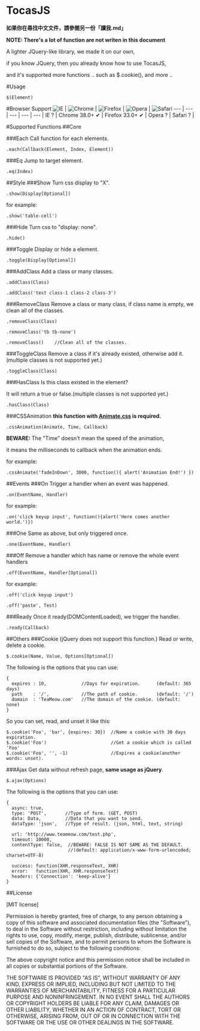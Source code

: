 # TocasJS
**如果你在尋找中文文件，請參閱另一份「讀我.md」**

**NOTE: There's a lot of function are not writen in this document**

A lighter JQuery-like library, we made it on our own,

if you know JQuery, then you already know how to use TocasJS,

and it's supported more functions .. such as $.cookie(), and more ..

#Usage
```
$(Element)
```

#Browser Support
![IE](https://raw.github.com/alrra/browser-logos/master/internet-explorer/internet-explorer_48x48.png) | ![Chrome](https://raw.github.com/alrra/browser-logos/master/chrome/chrome_48x48.png) | ![Firefox](https://raw.github.com/alrra/browser-logos/master/firefox/firefox_48x48.png) | ![Opera](https://raw.github.com/alrra/browser-logos/master/opera/opera_48x48.png) | ![Safari](https://raw.github.com/alrra/browser-logos/master/safari/safari_48x48.png)
--- | --- | --- | --- | --- |
IE ? | Chrome 38.0+ ✔ | Firefox 33.0+ ✔ | Opera ? | Safari ? |

#Supported Functions
##Core

###Each
Call function for each elements.
```
.each(Callback(Element, Index, Element))
```

###Eq
Jump to target element.
```
.eq(Index)
```

##Style
###Show
Turn css display to "X".
```
.show(Display[Optional])
```
for example:
```
.show('table-cell')
```

###Hide
Turn css to "display: none".
```
.hide()
```

###Toggle
Display or hide a element.
```
.toggle(Display[Optional])
```

###AddClass
Add a class or many classes.
```
.addClass(Class)
```
```
.addClass('test class-1 class-2 class-3')
```

###RemoveClass
Remove a class or many class, if class name is empty, we clean all of the classes.
```
.removeClass(Class)
```
```
.removeClass('tb tb-none')
```
```
.removeClass()    //Clean all of the classes.
```

###ToggleClass
Remove a class if it's already existed, otherwise add it.(multiple classes is not supported yet.)
```
.toggleClass(Class)
```

###HasClass
Is this class existed in the element?

It will return a true or false.(multiple classes is not supported yet.)
```
.hasClass(Class)
```

###CSSAnimation
**this function with [Animate.css](http://github.com/daneden/animate.css) is required.**
```
.cssAnimation(Animate, Time, Callback)
```
**BEWARE:** The "Time" doesn't mean the speed of the animation,

it means the milliseconds to callback when the animation ends.

for example:
```
.cssAnimate('fadeInDown', 3000, function(){ alert('Animation End!') })
```

##Events
###On
Trigger a handler when an event was happened.
```
.on(EventName, Handler)
```
for example:
```
.on('click keyup input', function(){alert('Here comes another world.')})
```

###One
Same as above, but only triggered once.
```
.one(EventName, Handler)
```

###Off
Remove a handler which has name or remove the whole event handlers
```
.off(EventName, Handler[Optional])
```
for example:
```
.off('click keyup input')
```
```
.off('paste', Test)
```

###Ready
Once it ready(DOMContentLoaded), we trigger the handler.
```
.ready(Callback)
```

##Others
###Cookie (jQuery does not support this function.)
Read or write, delete a cookie.
```
$.cookie(Name, Value, Options[Optional])
```
The following is the options that you can use:
```
{
  expires : 10,             //Days for expiration.      (default: 365 days)
  path    : '/',            //The path of cookie.       (default: '/')
  domain  : 'TeaMeow.com'   //The domain of the cookie. (default: none)
}
```
So you can set, read, and unset it like this:
```
$.cookie('Foo', 'bar', {expires: 30})  //Name a cookie with 30 days expiration.
$.cookie('Foo')                        //Get a cookie which is called 'Foo'
$.cookie('Foo', '', -1)                //Expires a cookie(another words: unset).
```

###Ajax
Get data without refresh page, **same usage as jQuery**.
```
$.ajax(Options)
```
The following is the options that you can use:
```
{
  async: true, 
  type: 'POST',       //Type of form. (GET, POST)
  data: Data,         //Data that you want to send.
  dataType: 'json',   //Type of result. (json, html, text, string)
  
  url: 'http://www.teameow.com/test.php',
  timeout: 10000,
  contentType: false,  //BEWARE: FALSE IS NOT SAME AS THE DEFAULT.
                       //(default: application/x-www-form-urlencoded; charset=UTF-8)
                       
  success: function(XHR.responseText, XHR)
  error:   function(XHR, XHR.responseText)
  headers: {'Connection': 'keep-alive'}
}
```

##License

[MIT license]

Permission is hereby granted, free of charge, to any person obtaining a copy
of this software and associated documentation files (the "Software"), to deal
in the Software without restriction, including without limitation the rights
to use, copy, modify, merge, publish, distribute, sublicense, and/or sell
copies of the Software, and to permit persons to whom the Software is
furnished to do so, subject to the following conditions:

The above copyright notice and this permission notice shall be included in
all copies or substantial portions of the Software.

THE SOFTWARE IS PROVIDED "AS IS", WITHOUT WARRANTY OF ANY KIND, EXPRESS OR
IMPLIED, INCLUDING BUT NOT LIMITED TO THE WARRANTIES OF MERCHANTABILITY,
FITNESS FOR A PARTICULAR PURPOSE AND NONINFRINGEMENT. IN NO EVENT SHALL THE
AUTHORS OR COPYRIGHT HOLDERS BE LIABLE FOR ANY CLAIM, DAMAGES OR OTHER
LIABILITY, WHETHER IN AN ACTION OF CONTRACT, TORT OR OTHERWISE, ARISING FROM,
OUT OF OR IN CONNECTION WITH THE SOFTWARE OR THE USE OR OTHER DEALINGS IN
THE SOFTWARE.
